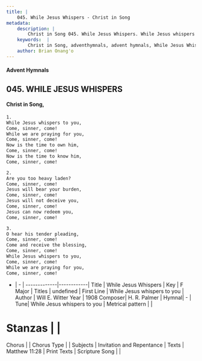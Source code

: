 ```yaml
---
title: |
    045. While Jesus Whispers - Christ in Song
metadata:
    description: |
        Christ in Song 045. While Jesus Whispers. While Jesus whispers to you, Come, sinner, come! While we are praying for you, Come, sinner, come! Now is the time to own him, Come, sinner, come! Now is the time to know him, Come, sinner, come!
    keywords:  |
        Christ in Song, adventhymnals, advent hymnals, While Jesus Whispers, While Jesus whispers to you. 
    author: Brian Onang'o
---
```


#### Advent Hymnals
## 045. WHILE JESUS WHISPERS
####  Christ in Song,

```txt
1.
While Jesus whispers to you,
Come, sinner, come!
While we are praying for you,
Come, sinner, come!
Now is the time to own him,
Come, sinner, come!
Now is the time to know him,
Come, sinner, come!

2.
Are you too heavy laden?
Come, sinner, come!
Jesus will bear your burden,
Come, sinner, come!
Jesus will not deceive you,
Come, sinner, come!
Jesus can now redeem you,
Come, sinner, come!

3.
O hear his tender pleading,
Come, sinner, come!
Come and receive the blessing,
Come, sinner, come!
While Jesus whispers to you,
Come, sinner, come!
While we are praying for you,
Come, sinner, come!

```

- |   -  |
-------------|------------|
Title | While Jesus Whispers |
Key | F Major |
Titles | undefined |
First Line | While Jesus whispers to you |
Author | Will E. Witter
Year | 1908
Composer| H. R. Palmer |
Hymnal|  - |
Tune| While Jesus whispers to you |
Metrical pattern | |
# Stanzas |  |
Chorus |  |
Chorus Type |  |
Subjects | Invitation and Repentance |
Texts | Matthew 11:28 |
Print Texts | 
Scripture Song |  |
    
